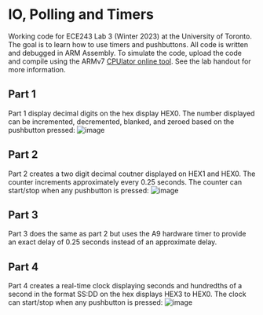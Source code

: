 # IO, Polling and Timers
Working code for ECE243 Lab 3 (Winter 2023) at the University of Toronto. The goal is to learn how to use timers and pushbuttons. All code is written and debugged in ARM Assembly. To simulate the code, upload the code and compile using the ARMv7 [CPUlator online tool](https://cpulator.01xz.net/?sys=arm-de1soc "CPUlator"). See the lab handout for more information.

## Part 1
Part 1 display decimal digits on the hex display HEX0. The number displayed can be incremented, decremented, blanked, and zeroed based on the pushbutton pressed:
![image](https://user-images.githubusercontent.com/105998663/221738362-17d82ed1-9b0b-4be8-b9c2-ef5ff12f9a9d.png)

## Part 2
Part 2 creates a two digit decimal coutner displayed on HEX1 and HEX0. The counter increments approximately every 0.25 seconds. The counter can start/stop when any pushbutton is pressed:
![image](https://user-images.githubusercontent.com/105998663/221738868-b0fee51c-857e-4c48-a79f-0d80535c39fc.png)

## Part 3
Part 3 does the same as part 2 but uses the A9 hardware timer to provide an exact delay of 0.25 seconds instead of an approximate delay.

## Part 4
Part 4 creates a real-time clock displaying seconds and hundredths of a second in the format SS:DD on the hex displays HEX3 to HEX0. The clock can start/stop when any pushbutton is pressed:
![image](https://user-images.githubusercontent.com/105998663/221739464-a8bd55f1-d4ec-4efd-940a-8a6fa322bed7.png)
